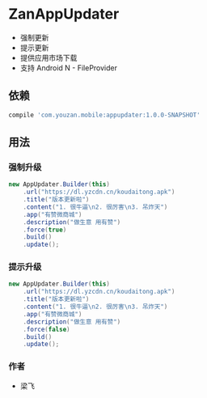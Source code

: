 ZanAppUpdater
===

* 强制更新
* 提示更新
* 提供应用市场下载
* 支持 Android N - FileProvider

依赖
---

```groovy
compile 'com.youzan.mobile:appupdater:1.0.0-SNAPSHOT'
```

用法
---

### 强制升级

```java
new AppUpdater.Builder(this)
    .url("https://dl.yzcdn.cn/koudaitong.apk")
    .title("版本更新啦")
    .content("1. 很牛逼\n2. 很厉害\n3. 吊炸天")
    .app("有赞微商城")
    .description("做生意 用有赞")
    .force(true)
    .build()
    .update();
```

### 提示升级

```java
new AppUpdater.Builder(this)
    .url("https://dl.yzcdn.cn/koudaitong.apk")
    .title("版本更新啦")
    .content("1. 很牛逼\n2. 很厉害\n3. 吊炸天")
    .app("有赞微商城")
    .description("做生意 用有赞")
    .force(false)
    .build()
    .update();
```

### 作者

* 梁飞
